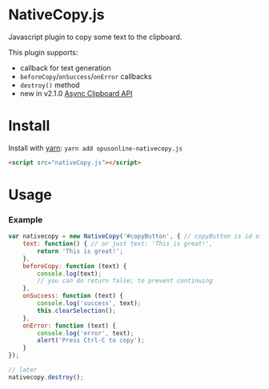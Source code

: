 NativeCopy.js
=============

Javascript plugin to copy some text to the clipboard.

This plugin supports:
- callback for text generation
- `beforeCopy`/`onSuccess`/`onError` callbacks
- `destroy()` method
- new in v2.1.0 [Async Clipboard API](https://developer.mozilla.org/en-US/docs/Web/API/Clipboard_API)

# Install

Install with [yarn](https://yarnpkg.com/): `yarn add opusonline-nativecopy.js`

```html
<script src="nativeCopy.js"></script>
```

# Usage

### Example

```javascript
var nativecopy = new NativeCopy('#copyButton', { // copyButton is id of button element, could be any selector for example '.cpBtn'
    text: function() { // or just text: 'This is great!',
        return 'This is great!';
    },
    beforeCopy: function (text) {
        console.log(text);
        // you can do return false; to prevent continuing
    },
    onSuccess: function (text) {
        console.log('success', text);
        this.clearSelection();
    },
    onError: function (text) {
        console.log('error', text);
        alert('Press Ctrl-C to copy');
    }
});

// later
nativecopy.destroy();
```
